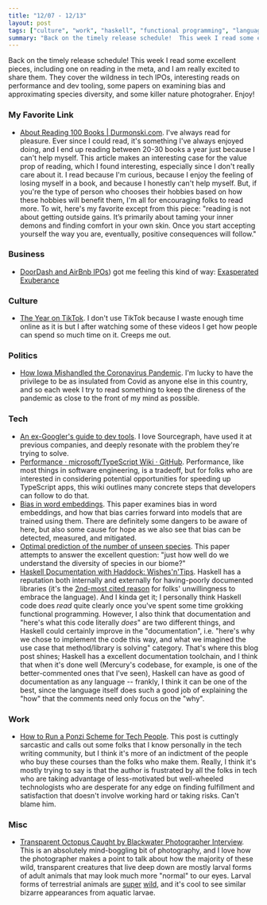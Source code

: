 ```yaml
---
title: "12/07 - 12/13"
layout: post
tags: ["culture", "work", "haskell", "functional programming", "language servers"]
summary: "Back on the timely release schedule!  This week I read some excellent pieces, including one on reading in the meta, and I am really excited to share them.  They cover the wildness in tech IPOs, interesting reads on performance and dev tooling, some papers on examining bias and approximating species diversity, and some killer nature photograher.  Enjoy!"
---
```


Back on the timely release schedule!  This week I read some excellent pieces, including one on reading in the meta, and I am really excited to share them.  They cover the wildness in tech IPOs, interesting reads on performance and dev tooling, some papers on examining bias and approximating species diversity, and some killer nature photograher.  Enjoy!

### My Favorite Link

* [About Reading 100 Books | Durmonski.com](https://durmonski.com/private/reading-100-books/).  I've always read for pleasure.  Ever since I could read, it's something I've always enjoyed doing, and I end up reading between 20-30 books a year just because I can't help myself.  This article makes an interesting case for the value prop of reading, which I found interesting, especially since I don't really care about it.  I read because I'm curious, because I enjoy the feeling of losing myself in a book, and because I honestly can't help myself.  But, if you're the type of person who chooses their hobbies based on how these hobbies will benefit them, I'm all for encouraging folks to read more.  To wit, here's my favorite except from this piece: "reading is not about getting outside gains. It’s primarily about taming your inner demons and finding comfort in your own skin. Once you start accepting yourself the way you are, eventually, positive consequences will follow."

### Business

* [DoorDash and AirBnb IPOs](https://thegeneralist.substack.com/p/doordash-the-value-of-speed)) got me feeling this kind of way: [Exasperated Exuberance](https://themargins.substack.com/p/exasperated-exuberance)

### Culture

* [The Year on TikTok](https://newsroom.tiktok.com/en-us/the-year-on-tiktok-top-100).  I don't use TikTok because I waste enough time online as it is but I after watching some of these videos I get how people can spend so much time on it.  Creeps me out.

### Politics

* [How Iowa Mishandled the Coronavirus Pandemic](https://www.theatlantic.com/politics/archive/2020/12/how-iowa-mishandled-coronavirus-pandemic/617252/).  I'm lucky to have the privilege to be as insulated from Covid as anyone else in this country, and so each week I try to read something to keep the direness of the pandemic as close to the front of my mind as possible.  

### Tech

* [An ex-Googler's guide to dev tools](https://about.sourcegraph.com/blog/ex-googler-guide-dev-tools/).  I love Sourcegraph, have used it at previous companies, and deeply resonate with the problem they're trying to solve.  
* [Performance · microsoft/TypeScript Wiki · GitHub](https://github.com/microsoft/TypeScript/wiki/Performance).  Performance, like most things in software engineering, is a tradeoff, but for folks who are interested in considering potential opportunities for speeding up TypeScript apps, this wiki outlines many concrete steps that developers can follow to do that.  
* [Bias in word embeddings](https://dl.acm.org/doi/10.1145/3351095.3372843).  This paper examines bias in word embeddings, and how that bias carries forward into models that are trained using them. There are definitely some dangers to be aware of here, but also some cause for hope as we also see that bias can be detected, measured, and mitigated.
* [Optimal prediction of the number of unseen species](https://www.pnas.org/content/113/47/13283).  This paper attempts to answer the excellent question: "just how well do we understand the diversity of species in our biome?"
* [Haskell Documentation with Haddock: Wishes'n'Tips](https://kowainik.github.io/posts/haddock-tips).  Haskell has a reputation both internally and externally for having-poorly documented libraries (it's the [2nd-most cited reason](https://taylor.fausak.me/2020/11/22/haskell-survey-results/) for folks' unwillingness to embrace the language).  And I kinda get it; I personally think Haskell code does _read_ quite clearly once you've spent some time grokking functional programming.  However, I also think that documentation and "here's what this code literally _does_" are two different things, and Haskell could certainly improve in the "documentation", i.e. "here's why we chose to implement the code this way, and what we imagined the use case that method/library is solving" category.  That's where this blog post shines; Haskell has a excellent documentation toolchain, and I think that when it's done well (Mercury's codebase, for example, is one of the better-commented ones that I've seen), Haskell can have as good of documentation as any language -- frankly, I think it can be one of the best, since the language itself does such a good job of explaining the "how" that the comments need only focus on the "why".  

### Work

* [How to Run a Ponzi Scheme for Tech People](https://callmenish.com/how-to-run-a-tech-ponzi-scheme/).  This post is cuttingly sarcastic and calls out some folks that I know personally in the tech writing community, but I think it's more of an indictment of the people who buy these courses than the folks who make them.  Really, I think it's mostly trying to say is that the author is frustrated by all the folks in tech who are taking advantage of less-motivated but well-wheeled technologists who are desperate for any edge on finding fulfillment and satisfaction that doesn't involve working hard or taking risks.  Can't blame him.

### Misc

* [Transparent Octopus Caught by Blackwater Photographer Interview](https://mymodernmet.com/wu-yung-sen-blackwater-photography/).  This is an absolutely mind-boggling bit of photography, and I love how the photographer makes a point to talk about how the majority of these wild, transparent creatures that live deep down are mostly larval forms of adult animals that may look much more "normal" to our eyes.  Larval forms of terrestrial animals are [super](https://www.nparks.gov.sg/nparksbuzz/issue-19-vol-4-2013/conservation/the-secret-life-of-dragonfly-larvae) [wild](https://nature.mdc.mo.gov/discover-nature/field-guide/antlion-larvae-doodlebug-larvae), and it's cool to see similar bizarre appearances from aquatic larvae.  
